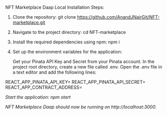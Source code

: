 NFT Marketplace Daap Local Installation Steps:
1. Clone the repository:
git clone https://github.com/AnandJNairGit/NFT-marketplace.git
2. Navigate to the project directory:
cd NFT-marketplace
3. Install the required dependencies using npm:
npm i
4. Set up the environment variables for the application:

    Get your Pinata API Key and Secret from your Pinata account.
    In the project root directory, create a new file called .env.
    Open the .env file in a text editor and add the following lines:

REACT_APP_PINATA_API_KEY=<YOUR PINATA API KEY>
REACT_APP_PINATA_API_SECRET=<YOUR PINATA API SECRET>
REACT_APP_CONTRACT_ADDRESS=<ADDRESS OF DEPLOYED CONTRACT>

Start the application:
npm start

NFT Marketplace Daap should now be running on http://localhost:3000.
